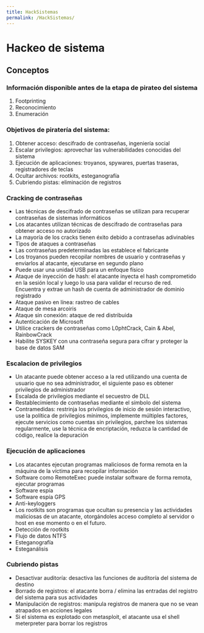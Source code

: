 ```yaml
---
title: HackSistemas
permalink: /HackSistemas/
---
```


# Hackeo de sistema

## Conceptos

### Información disponible antes de la etapa de pirateo del sistema

1. Footprinting
2. Reconocimiento
3. Enumeración

### Objetivos de piratería del sistema:

1. Obtener acceso: descifrado de contraseñas, ingeniería social
2. Escalar privilegios: aprovechar las vulnerabilidades conocidas del sistema
3. Ejecución de aplicaciones: troyanos, spywares, puertas traseras, registradores de teclas
4. Ocultar archivos: rootkits, esteganografía
5. Cubriendo pistas: eliminación de registros

### Cracking de contraseñas

* Las técnicas de descifrado de contraseñas se utilizan para recuperar contraseñas de sistemas informáticos
* Los atacantes utilizan técnicas de descifrado de contraseñas para obtener acceso no autorizado
* La mayoría de los cracks tienen éxito debido a contraseñas adivinables
* Tipos de ataques a contraseñas
* Las contraseñas predeterminadas las establece el fabricante
* Los troyanos pueden recopilar nombres de usuario y contraseñas y enviarlos al atacante, ejecutarse en segundo plano
* Puede usar una unidad USB para un enfoque físico
* Ataque de inyección de hash: el atacante inyecta el hash comprometido en la sesión local y luego lo usa para validar el recurso de red. Encuentra y extrae un hash de cuenta de administrador de dominio registrado
* Ataque pasivo en línea: rastreo de cables
* Ataque de mesa arcoiris
* Ataque sin conexión: ataque de red distribuida
* Autenticación de Microsoft
* Utilice crackers de contraseñas como L0phtCrack, Cain & Abel, RainbowCrack
* Habilite SYSKEY con una contraseña segura para cifrar y proteger la base de datos SAM

### Escalacion de privilegios

* Un atacante puede obtener acceso a la red utilizando una cuenta de usuario que no sea administrador, el siguiente paso es obtener privilegios de administrador
* Escalada de privilegios mediante el secuestro de DLL
* Restablecimiento de contraseñas mediante el símbolo del sistema
* Contramedidas: restrinja los privilegios de inicio de sesión interactivo, use la política de privilegios mínimos, implemente múltiples factores, ejecute servicios como cuentas sin privilegios, parchee los sistemas regularmente, use la técnica de encriptación, reduzca la cantidad de código, realice la depuración

### Ejecución de aplicaciones

* Los atacantes ejecutan programas maliciosos de forma remota en la máquina de la víctima para recopilar información
* Software como RemoteExec puede instalar software de forma remota, ejecutar programas
* Software espía
* Software espía GPS
* Anti-keyloggers
* Los rootkits son programas que ocultan su presencia y las actividades maliciosas de un atacante, otorgándoles acceso completo al servidor o host en ese momento o en el futuro.
* Detección de rootkits
* Flujo de datos NTFS
* Esteganografía
* Esteganálisis

### Cubriendo pistas

* Desactivar auditoría: desactiva las funciones de auditoría del sistema de destino
* Borrado de registros: el atacante borra / elimina las entradas del registro del sistema para sus actividades
* Manipulación de registros: manipula registros de manera que no se vean atrapados en acciones legales
* Si el sistema es explotado con metasploit, el atacante usa el shell meterpreter para borrar los registros
